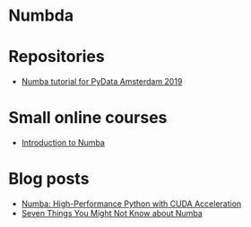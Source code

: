 Numbda
======


Repositories
============

* [Numba tutorial for PyData Amsterdam 2019](https://github.com/ContinuumIO/pydata-amsterdam2019-numba)


Small online courses
====================

* [Introduction to Numba](https://nyu-cds.github.io/python-numba/)


Blog posts
====================

* [Numba: High-Performance Python with CUDA Acceleration](https://devblogs.nvidia.com/numba-python-cuda-acceleration/)
* [Seven Things You Might Not Know about Numba](https://devblogs.nvidia.com/seven-things-numba/)
